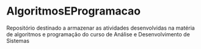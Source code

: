 # AlgoritmosEProgramacao
Repositório destinado a armazenar as atividades desenvolvidas na matéria de algoritmos e programação do curso de Análise e Desenvolvimento de Sistemas

